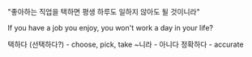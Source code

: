 "좋아하는 직업을 택하면 평생 하루도 일하지 않아도 될 것이니라"

If you have a job you enjoy, you won't work a day in your life?

택하다 (선택하다?) - choose, pick, take
~니라 - 아니다
정확하다 - accurate
